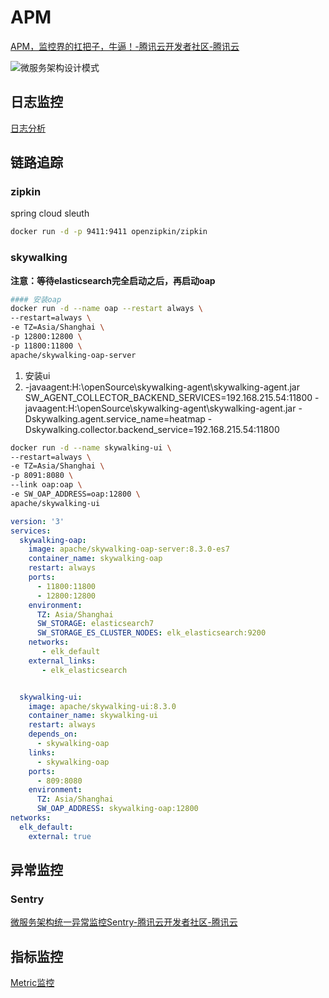 # APM
[APM，监控界的扛把子，牛逼！-腾讯云开发者社区-腾讯云](https://cloud.tencent.com/developer/article/1912101)

![微服务架构设计模式](微服务架构设计模式.md#11%203%20设计可观测的服务)
## 日志监控

[日志分析](日志分析.md#微服务日志)
## 链路追踪
### zipkin

spring cloud sleuth 

```Bash
docker run -d -p 9411:9411 openzipkin/zipkin
```
### skywalking

**注意：等待elasticsearch完全启动之后，再启动oap**

```sh
#### 安装oap
docker run -d --name oap --restart always \
--restart=always \
-e TZ=Asia/Shanghai \
-p 12800:12800 \
-p 11800:11800 \
apache/skywalking-oap-server
```

1. 安装ui 
1. -javaagent:H:\openSource\skywalking-agent\skywalking-agent.jar SW_AGENT_COLLECTOR_BACKEND_SERVICES=192.168.215.54:11800 -javaagent:H:\openSource\skywalking-agent\skywalking-agent.jar -Dskywalking.agent.service_name=heatmap -Dskywalking.collector.backend_service=192.168.215.54:11800

```sh
docker run -d --name skywalking-ui \
--restart=always \
-e TZ=Asia/Shanghai \
-p 8091:8080 \
--link oap:oap \
-e SW_OAP_ADDRESS=oap:12800 \
apache/skywalking-ui
```
```yaml
version: '3'
services:
  skywalking-oap:
    image: apache/skywalking-oap-server:8.3.0-es7
    container_name: skywalking-oap
    restart: always
    ports:
      - 11800:11800
      - 12800:12800
    environment:
      TZ: Asia/Shanghai
      SW_STORAGE: elasticsearch7
      SW_STORAGE_ES_CLUSTER_NODES: elk_elasticsearch:9200
    networks:
       - elk_default
    external_links:
       - elk_elasticsearch


  skywalking-ui:
    image: apache/skywalking-ui:8.3.0
    container_name: skywalking-ui
    restart: always
    depends_on:
      - skywalking-oap
    links:
      - skywalking-oap
    ports:
      - 809:8080
    environment:
      TZ: Asia/Shanghai
      SW_OAP_ADDRESS: skywalking-oap:12800
networks:
  elk_default:
    external: true
```

## 异常监控
### Sentry
[微服务架构统一异常监控Sentry-腾讯云开发者社区-腾讯云](https://cloud.tencent.com/developer/article/1791697)

## 指标监控
[Metric监控](Metric监控.md#Metric监控)